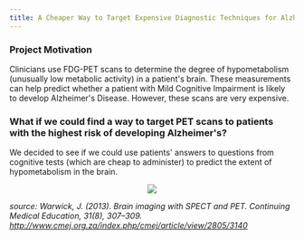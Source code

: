```yaml
---
title: A Cheaper Way to Target Expensive Diagnostic Techniques for Alzheimer's?
---
```



### Project Motivation

Clinicians use FDG-PET scans to determine the degree of hypometabolism (unusually low metabolic activity) in a patient's brain. These measurements can help predict whether a patient with Mild Cognitive Impairment is likely to develop Alzheimer's Disease. However, these scans are very expensive. 


### What if we could find a way to target PET scans to patients with the highest risk of developing Alzheimer's? 

We decided to see if we could use patients' answers to questions from cognitive tests (which are cheap to administer) to predict the extent of hypometabolism in the brain. 

<div style="text-align:center"><img src ="file:images/pet_scan" /></div>

*source: Warwick, J. (2013). Brain imaging with SPECT and PET. Continuing Medical Education, 31(8), 307–309.  http://www.cmej.org.za/index.php/cmej/article/view/2805/3140*
